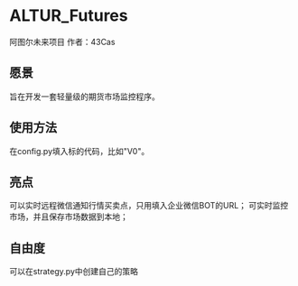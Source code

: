 # ALTUR_Futures
阿图尔未来项目
作者：43Cas

## 愿景
旨在开发一套轻量级的期货市场监控程序。

## 使用方法
在config.py填入标的代码，比如"V0"。

## 亮点
可以实时远程微信通知行情买卖点，只用填入企业微信BOT的URL；
可实时监控市场，并且保存市场数据到本地；

## 自由度
可以在strategy.py中创建自己的策略

